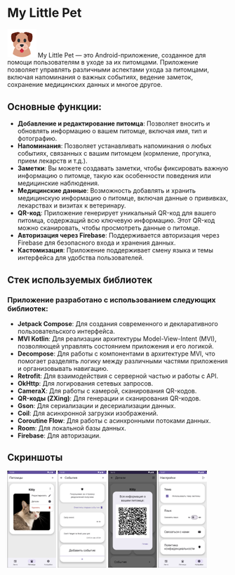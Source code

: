 # My Little Pet

<img src="avatar.png" alt="Аватарка" style="width: 13%;">
My Little Pet — это Android-приложение, созданное для помощи пользователям в уходе за их питомцами. Приложение позволяет управлять различными аспектами ухода за питомцами, включая напоминания о важных событиях, ведение заметок, сохранение медицинских данных и многое другое. 

## Основные функции:

- **Добавление и редактирование питомца**: Позволяет вносить и обновлять информацию о вашем питомце, включая имя, тип и фотографию.
- **Напоминания**: Позволяет устанавливать напоминания о любых событиях, связанных с вашим питомцем (кормление, прогулка, прием лекарств и т.д.).
- **Заметки**: Вы можете создавать заметки, чтобы фиксировать важную информацию о питомце, такую как особенности поведения или медицинские наблюдения.
- **Медицинские данные**: Возможность добавлять и хранить медицинскую информацию о питомце, включая данные о прививках, лекарствах и визитах к ветеринару.
- **QR-код**: Приложение генерирует уникальный QR-код для вашего питомца, содержащий всю ключевую информацию. Этот QR-код можно сканировать, чтобы просмотреть данные о питомце.
- **Авторизация через Firebase**: Поддерживается авторизация через Firebase для безопасного входа и хранения данных.
- **Кастомизация**: Приложение поддерживает смену языка и темы интерфейса для удобства пользователей.

## Стек используемых библиотек

### Приложение разработано с использованием следующих библиотек:
- **Jetpack Compose**: Для создания современного и декларативного пользовательского интерфейса.
- **MVI Kotlin**: Для реализации архитектуры Model-View-Intent (MVI), позволяющей управлять состоянием приложения и его логикой.
- **Decompose**: Для работы с компонентами в архитектуре MVI, что помогает разделять логику между различными частями приложения и организовывать навигацию.
- **Retrofit**: Для взаимодействия с серверной частью и работы с API.
- **OkHttp**: Для логирования сетевых запросов.
- **CameraX**: Для работы с камерой, сканирования QR-кодов.
- **QR-коды (ZXing)**: Для генерации и сканирования QR-кодов.
- **Gson**: Для сериализации и десериализации данных.
- **Coil**: Для асинхронной загрузки изображений.
- **Coroutine Flow**: Для работы с асинхронными потоками данных.
- **Room**: Для локальной базы данных.
- **Firebase**: Для авторизации.

## Скриншоты
<img src="4.png" alt="Screenshot" style="width: 22%;"> <img src="8.png" alt="Screenshot" style="width: 22%;"> <img src="6.png" alt="Screenshot" style="width: 22%;"> <img src="7.png" alt="Screenshot" style="width: 22%;">
